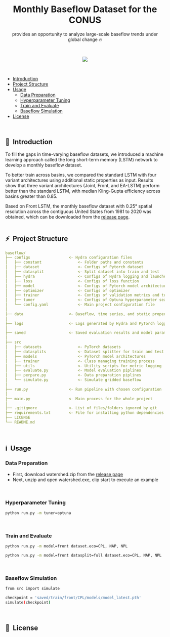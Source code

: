 <div align="center">

# Monthly Baseflow Dataset for the CONUS

provides an opportunity to analyze large-scale baseflow trends under global change 🔥<br>

</div>
<br>

<div align="center">

![](https://user-images.githubusercontent.com/29588684/142756866-7e22814d-2e78-4fad-8035-86eee529bb10.gif)

</div>
<br>

- [Introduction](#introduction)
- [Project Structure](#project-structure)
- [Usage](#usage)
    - [Data Preparation](#data-preparation)
    - [Hyperparameter Tuning](#hyperparameter-tuning)
    - [Train and Evaluate](#train-and-evaluate)
    - [Baseflow Simulation](#baseflow-simulation)
- [License](#license)
<br>


## 📌&nbsp;&nbsp;Introduction
To fill the gaps in time-varying baseflow datasets, we introduced a machine learning approach called the long short-term memory (LSTM) network to develop a monthly baseflow dataset.

To better train across basins, we compared the standard LSTM with four variant architectures using additional static properties as input. Results show that three variant architectures (Joint, Front, and EA-LSTM) perform better than the standard LSTM, with median Kling-Gupta efficiency across basins greater than 0.85.

Based on Front LSTM, the monthly baseflow dataset with 0.25° spatial resolution across the contiguous United States from 1981 to 2020 was obtained, which can be downloaded from the [release page](https://github.com/xiejx5/BaseFlowCONUS/releases).
<br>
<br>

## ⚡&nbsp;&nbsp;Project Structure
```yaml
baseflow/
├── configs                 <- Hydra configuration files
│   ├── constant                <- Folder paths and constants
│   ├── dataset                 <- Configs of Pytorch dataset
│   ├── datasplit               <- Split dataset into train and test
│   ├── hydra                   <- Configs of Hydra logging and launcher
│   ├── loss                    <- Configs of loss function
│   ├── model                   <- Configs of Pytorch model architectures
│   ├── optimizer               <- Configs of optimizer
│   ├── trainer                 <- Configs of validation metrics and trainer
│   ├── tuner                   <- Configs of Optuna hyperparameter search
│   └── config.yaml             <- Main project configuration file
│
├── data                    <- Baseflow, time series, and static properties
│
├── logs                    <- Logs generated by Hydra and PyTorch loggers
│
├── saved                   <- Saved evaluation results and model parameters
│
├── src
│   ├── datasets                <- PyTorch datasets
│   ├── datasplits              <- Dataset splitter for train and test
│   ├── models                  <- PyTorch model architectures
│   ├── trainer                 <- Class managing training process
│   ├── utils                   <- Utility scripts for metric logging
│   ├── evaluate.py             <- Model evaluation piplines
│   ├── perpare.py              <- Data preparation piplines
│   └── simulate.py             <- Simulate gridded baseflow
│
├── run.py                  <- Run pipeline with chosen configuration
│
├── main.py                 <- Main process for the whole project
│
├── .gitignore              <- List of files/folders ignored by git
├── requirements.txt        <- File for installing python dependencies
├── LICENSE
└── README.md
```
<br>

## ℹ️&nbsp;&nbsp;Usage

### Data Preparation
- First, download watershed.zip from the [release page](https://github.com/xiejx5/watershed_delineation/releases)
- Next, unzip and open watershed.exe, clip start to execute an example
<br>

### Hyperparameter Tuning
```bash
python run.py -m tuner=optuna
```
<br>

### Train and Evaluate
```bash
python run.py -m model=front dataset.eco=CPL, NAP, NPL
```

```bash
python run.py -m model=front datasplit=full dataset.eco=CPL, NAP, NPL
```
<br>

### Baseflow Simulation
```bash
from src import simulate

checkpoint = 'saved/train/front/CPL/models/model_latest.pth'
simulate(checkpoint)
```
<br>

## 🚀&nbsp;&nbsp;License
